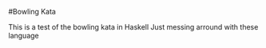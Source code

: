#Bowling Kata

This is a test of the bowling kata in Haskell
Just messing arround with these language
